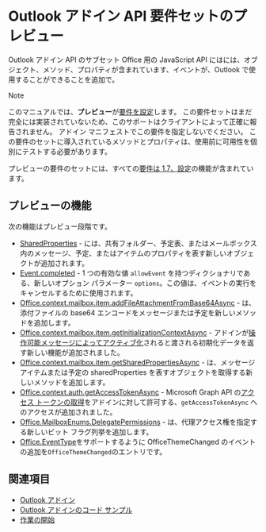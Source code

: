 # <a name="outlook-add-in-api-preview-requirement-set"></a>Outlook アドイン API 要件セットのプレビュー

Outlook アドイン API のサブセット Office 用の JavaScript API にはには、オブジェクト、メソッド、プロパティが含まれています、イベントが、Outlook で使用することができることを追加で。

> [!NOTE]
> このマニュアルでは、**プレビュー**が[要件を設定](/javascript/office/requirement-sets/outlook-api-requirement-sets)します。 この要件セットはまだ完全には実装されていないため、このサポートはクライアントによって正確に報告されません。 アドイン マニフェストでこの要件を指定しないでください。 この要件のセットに導入されているメソッドとプロパティは、使用前に可用性を個別にテストする必要があります。

プレビューの要件のセットには、すべての[要件は 1.7、設定](../requirement-set-1.7/outlook-requirement-set-1.7.md)の機能が含まれています。

## <a name="features-in-preview"></a>プレビューの機能

次の機能はプレビュー段階です。

- [SharedProperties](/javascript/api/outlook/office.sharedproperties) - には、共有フォルダー、予定表、またはメールボックス内のメッセージ、予定、またはアイテムのプロパティを表す新しいオブジェクトが追加されます。
- [Event.completed](/javascript/api/office/office.addincommands.event#completed-options-) - 1 つの有効な値 `allowEvent` を持つディクショナリである、新しいオプション パラメーター `options`。この値は、イベントの実行をキャンセルするために使用されます。
- [Office.context.mailbox.item.addFileAttachmentFromBase64Async](office.context.mailbox.item.md#addfileattachmentfrombase64asyncbase64file-attachmentname-options-callback) - は、添付ファイルの base64 エンコードをメッセージまたは予定を新しいメソッドを追加します。
- [Office.context.mailbox.item.getInitializationContextAsync](office.context.mailbox.item.md#getinitializationcontextasyncoptions-callback) - アドインが[操作可能メッセージによってアクティブ化](https://docs.microsoft.com/outlook/actionable-messages/invoke-add-in-from-actionable-message)されると渡される初期化データを返す新しい機能が追加されました。
- [Office.context.mailbox.item.getSharedPropertiesAsync](office.context.mailbox.item.md#getsharedpropertiesasyncoptions-callback) - は、メッセージ アイテムまたは予定の sharedProperties を表すオブジェクトを取得する新しいメソッドを追加します。
- [Office.context.auth.getAccessTokenAsync](https://docs.microsoft.com/office/dev/add-ins/develop/sso-in-office-add-ins#sso-api-reference) - Microsoft Graph API の[アクセス トークンの取得](https://docs.microsoft.com/outlook/add-ins/authenticate-a-user-with-an-sso-token)をアドインに対して許可する、`getAccessTokenAsync` へのアクセスが追加されました。
- [Office.MailboxEnums.DelegatePermissions](/javascript/api/outlook/office.mailboxenums.delegatepermissions) - は、代理アクセス権を指定する新しいビット フラグ列挙を追加します。
- [Office.EventType](/javascript/api/office/office.eventtype)をサポートするように OfficeThemeChanged のイベントの追加を`OfficeThemeChanged`のエントリです。

## <a name="see-also"></a>関連項目

- [Outlook アドイン](https://docs.microsoft.com/outlook/add-ins/)
- [Outlook アドインのコード サンプル](https://developer.microsoft.com/outlook/gallery/?filterBy=Outlook,Samples,Add-ins)
- [作業の開始](https://docs.microsoft.com/outlook/add-ins/quick-start)